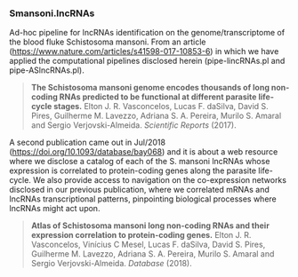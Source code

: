 ### Smansoni.lncRNAs
Ad-hoc pipeline for lncRNAs identification on the genome/transcriptome of the blood fluke Schistosoma mansoni. From an article (https://www.nature.com/articles/s41598-017-10853-6) in which we have applied the computational pipelines disclosed herein (pipe-lincRNAs.pl and pipe-ASlncRNAs.pl).


>**The Schistosoma mansoni genome encodes thousands of long non-coding RNAs predicted to be functional at different parasite life-cycle stages.** Elton J. R. Vasconcelos, Lucas F. daSilva, David S. Pires, Guilherme M. Lavezzo, Adriana S. A. Pereira, Murilo S. Amaral and Sergio Verjovski-Almeida. *Scientific Reports* (2017).


A second publication came out in Jul/2018 (https://doi.org/10.1093/database/bay068) and it is about a web resource where we disclose a catalog of each of the S. mansoni lncRNAs whose expression is correlated to protein-coding genes along the parasite life-cycle. We also provide access to navigation on the co-expression networks disclosed in our previous publication, where we correlated mRNAs and lncRNAs transcriptional patterns, pinpointing biological processes where lncRNAs might act upon.

>**Atlas of Schistosoma mansoni long non-coding RNAs and their expression correlation to protein-coding genes.** Elton J. R. Vasconcelos, Vinícius C Mesel, Lucas F. daSilva, David S. Pires, Guilherme M. Lavezzo, Adriana S. A. Pereira, Murilo S. Amaral and Sergio Verjovski-Almeida. *Database* (2018).
